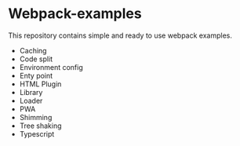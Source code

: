 # Webpack-examples

This repository contains simple and ready to use webpack examples.

- Caching 
- Code split
- Environment config
- Enty point 
- HTML Plugin
- Library
- Loader
- PWA
- Shimming
- Tree shaking
- Typescript